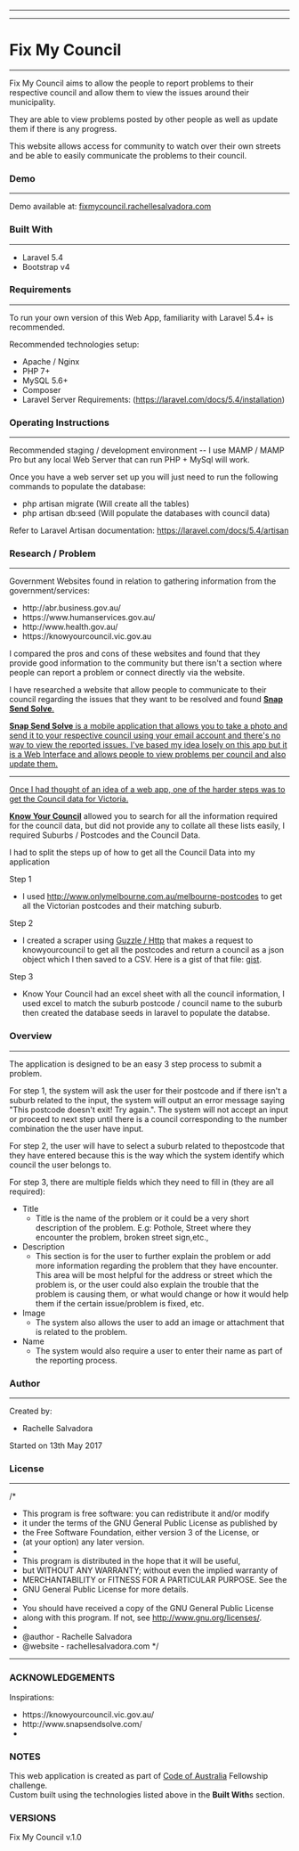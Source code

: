 ****************************************
********************
# Fix My Council
********************
Fix My Council aims to allow the people to report problems to their respective council and allow them to view the issues around their municipality.

They are able to view problems posted by other people as well as update them if there is any progress.

This website allows access for community to watch over their own streets and be able to easily communicate the problems to their council.

### Demo
********
Demo available at: <a href="https://fixmycouncil.rachellesalvadora.com" target="_blank">fixmycouncil.rachellesalvadora.com</a>

### Built With
********************
<ul>
    <li>Laravel 5.4</li>
    <li>Bootstrap v4</li>
</ul>

### Requirements
********************
To run your own version of this Web App, familiarity with Laravel 5.4+ is recommended.

Recommended technologies setup:
<ul>
    <li>Apache / Nginx</li>
    <li>PHP 7+</li>
    <li>MySQL 5.6+</li>
    <li>Composer</li>
    <li>Laravel Server Requirements: (<a href="https://laravel.com/docs/5.4/installation" target="_blank">https://laravel.com/docs/5.4/installation</a>)</li>
</ul>

### Operating Instructions
********************
Recommended staging / development environment
-- I use MAMP / MAMP Pro but any local Web Server that can run PHP + MySql will work.

Once you have a web server set up you will just need to run the following commands to populate the database:
- php artisan migrate (Will create all the tables)
- php artisan db:seed (Will populate the databases with council data)

Refer to Laravel Artisan documentation: https://laravel.com/docs/5.4/artisan

### Research / Problem
**********************
Government Websites found in relation to gathering information from the government/services:

<ul>
    <li>http://abr.business.gov.au/</li>
    <li>https://www.humanservices.gov.au/</li>
    <li>http://www.health.gov.au/</li>
    <li>https://knowyourcouncil.vic.gov.au</li>
</ul>

I compared the pros and cons of these websites and found that they provide good information to the community but there isn't a section where people can report a problem or connect directly via the website. 

I have researched a website that allow people to communicate to their council regarding the issues that they want to be resolved and found <strong><a href="http://www.snapsendsolve.com/" target="_blank">Snap Send Solve</strong>.

<strong>Snap Send Solve</strong> is a mobile application that allows you to take a photo and send it to your respective council using your email account and there's no way to view the reported issues. I've based my idea losely on this app but it is a Web Interface and allows people to view problems per council and also update them.

<hr>

Once I had thought of an idea of a web app, one of the harder steps was to get the Council data for Victoria.

<strong><a href="http://knowyourcouncil.vic.gov.au">Know Your Council</a></strong> allowed you to search for all the information required for the council data, but did not provide any to collate all these lists easily, I required Suburbs / Postcodes and the Council Data.

I had to split the steps up of how to get all the Council Data into my application

Step 1
- I used <a href="http://www.onlymelbourne.com.au/melbourne-postcodes" target="_blank">http://www.onlymelbourne.com.au/melbourne-postcodes</a> to get all the Victorian postcodes and their matching suburb.

Step 2
- I created a scraper using <a href="https://github.com/guzzle/guzzle" target="_blank">Guzzle / Http</a> that makes a request to knowyourcouncil to get all the postcodes and return a council as a json object which I then saved to a CSV. Here is a gist of that file: <a href="https://gist.github.com/rachellesalvadora/a1ffa984da71ae0990136a0393506494">gist</a>.

Step 3
- Know Your Council had an excel sheet with all the council information, I used excel to match the suburb postcode / council name to the suburb then created the database seeds in laravel to populate the databse.

### Overview
********************
The application is designed to be an easy 3 step process to submit a problem.

For step 1, the system will ask the user for their postcode and if there isn't a suburb related to the input, the system will output an error message saying "This postcode doesn't exit! Try again.". The system will not accept an input or proceed to next step until there is a council corresponding to the number combination the the user have input.

For step 2, the user will have to select a suburb related to thepostcode that they have entered because this is the way which the system identify which council the user belongs to.

For step 3, there are multiple fields which they need to fill in (they are all required):
<ul>
    <li>Title
    <ul>
        <li>
            Title is the name of the problem or it could be a very short description of the problem. E.g: Pothole, Street where they encounter the problem, broken street sign,etc.,
        </li>
    </ul>
    </li>
    <li>Description
    <ul>
        <li>
            This section is for the user to further explain the problem or add more information regarding the problem that they have encounter. This area will be most helpful for the address or street which the problem is, or the user could also explain the trouble that the problem is causing them, or what would change or how it would help them if the certain issue/problem is fixed, etc.
        </li>
    </ul>
    </li>
    <li>Image
    <ul>
        <li>
            The system also allows the user to add an image or attachment that is related to the problem.
        </li>
    </ul>
    </li>
    <li>Name
        <ul>
            <li>
             The system would also require a user to enter their name as part of the reporting process.
            </li>
        </ul>
    </li>
</ul>

### Author
********************
Created by:<br/>
<ul>
    <li>Rachelle Salvadora</li>
</ul>

Started on 13th May 2017<br/>


### License
********************
/*
* This program is free software: you can redistribute it and/or modify
* it under the terms of the GNU General Public License as published by
* the Free Software Foundation, either version 3 of the License, or
* (at your option) any later version.
* 
* This program is distributed in the hope that it will be useful,
* but WITHOUT ANY WARRANTY; without even the implied warranty of
* MERCHANTABILITY or FITNESS FOR A PARTICULAR PURPOSE.  See the
* GNU General Public License for more details.
* 
* You should have received a copy of the GNU General Public License
* along with this program.  If not, see <http://www.gnu.org/licenses/>.
* 
* @author - Rachelle Salvadora
* @website - rachellesalvadora.com
*/
****************************************

### ACKNOWLEDGEMENTS
Inspirations:
<ul>
    <li>https://knowyourcouncil.vic.gov.au/</li>
    <li>http://www.snapsendsolve.com/<li>
</ul>

### NOTES
This web application is created as part of <a href="http://www.codeforvictoria.org/" target="_blank">Code of Australia</a> Fellowship challenge.<br/>
Custom built using the technologies listed above in the <strong>Built With</strong>s section.

### VERSIONS
Fix My Council v.1.0